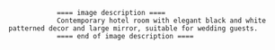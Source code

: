 
                ==== image description ====
                Contemporary hotel room with elegant black and white patterned decor and large mirror, suitable for wedding guests.
                ==== end of image description ====
                